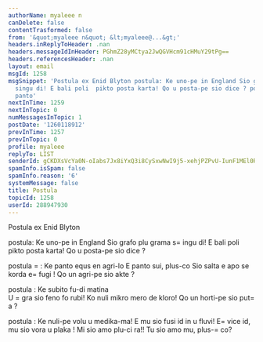 ```yaml
---
authorName: myaleee n
canDelete: false
contentTrasformed: false
from: '&quot;myaleee n&quot; &lt;myaleee@...&gt;'
headers.inReplyToHeader: .nan
headers.messageIdInHeader: PGhmZ28yMCtya2JwQGVHcm91cHMuY29tPg==
headers.referencesHeader: .nan
layout: email
msgId: 1258
msgSnippet: 'Postula ex Enid Blyton postula: Ke uno-pe in England Sio grafo plu grama
  singu di! E bali poli  pikto posta karta! Qo u posta-pe sio dice ? postula : Ke
  panto'
nextInTime: 1259
nextInTopic: 0
numMessagesInTopic: 1
postDate: '1260118912'
prevInTime: 1257
prevInTopic: 0
profile: myaleee
replyTo: LIST
senderId: gCKDXsVcYa0N-oIabs7Jx8iYxQ3i8CySxwNwI9j5-xehjPZPvU-IunF1MEl0RROuDV1R_yiD_AwJwXq_DjVwA0NG-cBFkw
spamInfo.isSpam: false
spamInfo.reason: '6'
systemMessage: false
title: Postula
topicId: 1258
userId: 288947930
---
```


Postula ex Enid Blyton

postula:
Ke uno-pe in England
Sio grafo plu grama s=
ingu di!
E bali poli  pikto posta karta!
Qo u posta-pe sio dice ?

postula =
:
Ke panto equs en agri-lo
E panto sui, plus-co 
Sio salta e apo se korda e=
 fugi !
Qo un agri-pe sio akte ? 
 
postula :
Ke subito  fu-di matina  
U  =
gra sio feno  fo rubi!
Ko nuli mikro mero de kloro! 
Qo un horti-pe sio put=
a ? 

postula :
Ke nuli-pe volu u medika-ma!
E mu sio fusi id in u fluvi!
E=
 vice id, mu sio vora u plaka !
Mi sio amo plu-ci ra!! Tu sio amo mu, plus-=
co?



